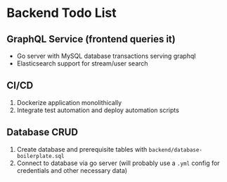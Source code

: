 # Backend Todo List

## GraphQL Service (frontend queries it)

  - Go server with MySQL database transactions serving graphql
  - Elasticsearch support for stream/user search

## CI/CD 

   1. Dockerize application monolithically
   2. Integrate test automation and deploy automation scripts

## Database CRUD
   
   1. Create database and prerequisite tables with `backend/database-boilerplate.sql`
   2. Connect to database via go server (will probably use a `.yml` config for credentials and other necessary data)
   
   
